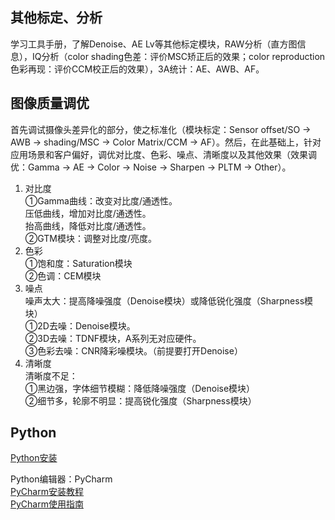 ## 其他标定、分析
学习工具手册，了解Denoise、AE Lv等其他标定模块，RAW分析（直方图信息），IQ分析（color shading色差：评价MSC矫正后的效果；color reproduction色彩再现：评价CCM校正后的效果），3A统计：AE、AWB、AF。  


## 图像质量调优
首先调试摄像头差异化的部分，使之标准化（模块标定：Sensor offset/SO -> AWB -> shading/MSC -> Color Matrix/CCM -> AF）。然后，在此基础上，针对应用场景和客户偏好，调优对比度、色彩、噪点、清晰度以及其他效果（效果调优：Gamma -> AE -> Color -> Noise -> Sharpen -> PLTM -> Other）。  
1. 对比度  
①Gamma曲线：改变对比度/通透性。  
压低曲线，增加对比度/通透性。  
抬高曲线，降低对比度/通透性。  
②GTM模块：调整对比度/亮度。  
2. 色彩  
①饱和度：Saturation模块  
②色调：CEM模块  
3. 噪点   
噪声太大：提高降噪强度（Denoise模块）或降低锐化强度（Sharpness模块）  
①2D去噪：Denoise模块。     
②3D去噪：TDNF模块，A系列无对应硬件。  
③色彩去噪：CNR降彩噪模块。（前提要打开Denoise）  
4. 清晰度  
清晰度不足：  
①黑边强，字体细节模糊：降低降噪强度（Denoise模块）  
②细节多，轮廓不明显：提高锐化强度（Sharpness模块）  


## Python

[Python安装](https://www.python.org/downloads/windows/)  

Python编辑器：PyCharm  
[PyCharm安装教程](https://www.runoob.com/w3cnote/pycharm-windows-install.html)  
[PyCharm使用指南](https://zhuanlan.zhihu.com/p/26066151)  
